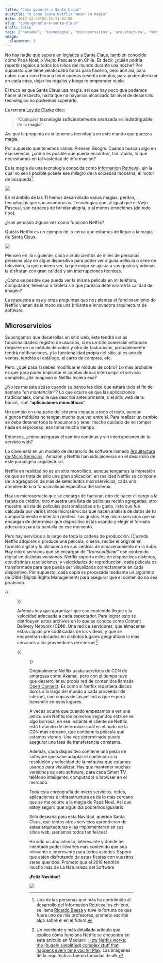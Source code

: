 ```yaml
---
title: "Cómo ganarle a Santa Claus"
subtitle: "o como logra Netflix hacer su magia" 
date: 2017-12-25T08:25:11-03:00
slug: "como-ganarle-a-santa-claus"
draft: false
tags: ['navidad', 'tecnología', 'microservicios', 'arquitectura', 'Netflix']
image:
  placement: 3
---
```



No hay nadie que supere en logística a Santa Claus, también conocido
como Papá Noel, o Viejito Pascuero en Chile. Es decir, ¿quién podría
repartir regalos a todos los niños del mundo durante una noche? Por
supuesto que tiene veinticuatro horas para hacerlo, pero aún así, para
cubrir cada zona horaria tiene apenas sesenta minutos, para poder
aterrizar en cada casa, dejar los regalos y luego re emprender vuelo.

El truco es que Santa Claus usa magia, así que hay poco que podamos
hacer al respecto, hasta que no hayamos alcanzado tal nivel de
desarrollo tecnológico no podremos superarlo.

La tercera [Ley de Clarke](https://es.wikipedia.org/wiki/Leyes_de_Clarke) dice:

> "Cualquier **tecnología suficientemente avanzada** es
> **indistinguible** de la **magia**".

Así que la pregunta es si tenemos tecnología en este mundo que parezca
magia.

Por supuesto que tenemos varias. Piensen Google. Cuando buscan algo en
ese servicio, ¿cómo es posible que pueda encontrar, tan rápido, lo que
necesitamos en tal vastedad de
información?

Es la magia de una tecnología conocida como 
[Information Retrieval](https://en.wikipedia.org/wiki/Information_retrieval), sin la
cual no sería posible poseer ese milagro de la sociedad moderna, el
motor de búsqueda[^1].

![](https://d2dspjyoh5c79p.cloudfront.net/fbcb5c35-e97a-11e7-a030-2b5831f8ecb5-aa9f18b7)

En el ámbito de las TI hemos desarrollado varias magias, perdón,
tecnologías que son asombrosas. Tecnologías que, al igual que el Viejo
Pascual, son capaces de brindar alegría, o al menos emociones (de todo
tipo).

¿Han pensado alguna vez cómo funciona Netflix?

Quizás Netflix es un ejemplo de lo cerca que estamos de llegar a la
magia de Santa Claus.

![](https://d2dspjyoh5c79p.cloudfront.net/55320496-e97b-11e7-a030-2b5831f8ecb5-aa9f18b7)

Piensen en  lo siguiente, cada minuto cientos de miles de personas
presiona play en algún dispositivo para poder ver alguna película o
serie de televisión, la que quieren ver, la que mejor se ajusta a sus
gustos y además la disfrutan con gran calidad y sin interrupciones
técnicas.

¿Cómo es posible que pueda ver la misma película en mi teléfono,
computador, televisor o tableta sin que parezca deteriorarse la calidad
de imagen?

La respuesta a esa y otras preguntas que nos plantea el funcionamiento
de Netflix vienen de la mano de una brillante e innovadora arquitectura
de software.

## Microservicios

Supongamos que desarrollas un sitio web, éste tendrá varias
funcionalidades: registro de usuarios, si es un sitio comercial entonces
requiere de un módulo de cobro y otro de facturación, probablemente
tendrá notificaciones, y la funcionalidad propia del sitio, si es uno de
ventas, tendrás el catálogo, el carro de compras, etc.

Pero. ¿qué pasa si debes modificar el módulo de cobro? Lo más probable
es que para poder implantar el cambio debas interrumpir el servicio
completo. ¿Se imaginan si Netflix hiciera eso? 

¿No les molesta acaso cuando su banco les dice que estará todo el fin de
semana *"en mantención"*? Lo que ocurre es que las aplicaciones
tradicionales, cómo la que describí anteriormente, o el sitio web de tu
banco,  son "**aplicaciones monolíticas**".

Un cambio en una parte del sistema impacta a todo el resto, aunque
algunos módulos no tengan mucho que ver entre sí. Para realizar un
cambio se debe detener toda la maquinaria y tener mucho cuidado de no
romper nada en el proceso, eso toma mucho
tiempo.

Entonces, ¿cómo aseguras el cambio continuo y sin interrupciones de tu
servicio web?

La clave está en un modelo de desarrollo de software llamado
[Arquitectura de Micro Servicios](https://en.wikipedia.org/wiki/Microservices). 
Amazon y Netflix han sido pioneras en el desarrollo de este paradigma
arquitectural. 

Netflix en realidad no es un sitio monolítico, aunque tengamos la
impresión de que se trata de sólo una gran aplicación, en realidad
Netflix se compone de la agregación de más de setecientos
microservicios, cada uno atendiendo una funcionalidad específica del
sistema. 

Hay un microservicio que se encarga de facturar, otro de hacer el cargo
a la tarjeta de crédito, otro muestra una lista de películas recién
agregadas, otro muestra la lista de películas personalizadas a tu gusto,
lista que fue calculada por varios otros microservicios que hacen
análisis de datos de tu comportamiento e intentan predecir tus gustos.
Hay micro servicios que se encargan de determinar qué dispositivo estás
usando y elegir el formato adecuado para tu pantalla en ese momento.

Pero hay servicios a lo largo de toda la cadena de producción. [Cuando
Netflix adquiere o produce una película, o serie, recibe el original en
formato digital y lo almacena en sus centros de almacenamiento en la
nube. Hay micro servicios que se encargan de *"transcodificar"* ese
contenido digital en distintas versiones. Netflix soporta miles de
dispositivos distintos, con distintas resoluciones, y velocidades de
reproducción, cada película es transformada para que pueda ser
visualizada correctamente en cada dispositivo. Por supuesto, cada copia
es procesada mediante un algoritmo de DRM (Digital Rights Management)
para asegurar que el contenido no sea pirateado.

{{<figure caption="Cómo se procesa el contenido de Netflix para que llegue a tu dispositivo" src="https://d2dspjyoh5c79p.cloudfront.net/8cdc2c17-e97e-11e7-a030-2b5831f8ecb5-aa9f18b7">}}

Además hay que garantizar que ese contenido llegue a la velocidad
adecuada a cada espectador. Para lograr esto se distribuyen estos
archivos en lo que se conoce como Content Delivery Network (CDN). Una
red de servidores, que almacenan estas copias pre codificadas de los
videos, y que se encuentran ubicados en distintos lugares geográficos lo
más cercanos a los proveedores de internet[^2].

{{<figure caption="Diagrama de una CDN el contenido se distribuye a cada nodo de la red para asegurar que se encuentre a la distancia con menor latencia posible del cliente." src="https://d2dspjyoh5c79p.cloudfront.net/f30bfe28-e97e-11e7-a030-2b5831f8ecb5-aa9f18b7">}}

Originalmente Netflix usaba servicios de CDN de empresas como Akamai,
pero con el tiempo tuvo que desarrollar su propia red de contenidos
llamada [Open Connect](https://openconnect.netflix.com/en/). Es como si
Netflix repartiera discos duros a lo largo del mundo a cada proveedor de
internet, con copias de las películas que espera transmitir en esos
lugares.

A veces ocurre que cuando empezamos a ver una película en Netflix los
primeros segundos esta se ve algo borrosa, en ese instante el cliente de
Netflix está tratando de determinar cuál es el nodo de la CDN más
cercano, que contiene la película que estamos viendo. Una vez
determinado puede asegurar una tasa de transferencia constante. 

Además, cada dispositivo contiene una pieza de software que sabe adaptar
el contenido a la resolución y velocidad de la máquina que estamos
usando para visualizar. Hay que mantener muchas versiones de este
software, para cada Smart TV, teléfono inteligente, computador o browser
en el mercado.

Toda esta coreografía de micro servicios, redes, aplicaciones e
infraestructura es de lo más cercano que se me ocurre a la magia de Papá
Noel. Así que estoy seguro que algún día podremos igualarlo. 

Sólo desearía para esta Navidad, querido Santa Claus, que tantos otros
servicios aprendieran de estas arquitecturas y las implementaran en sus
sitios web, ¡seríamos todos tan felices!

Ha sido un año intenso, interesante y donde he intentado poder llevarles
más contenido que sea relevante e interesante para todos ustedes. Espero
que estén disfrutando de estas fiestas con vuestros seres queridos.
Prometo que el 2018 tendrán mucho más de La Naturaleza del Software

**¡Feliz Navidad!**

![](https://d2dspjyoh5c79p.cloudfront.net/b31a7249-e980-11e7-a030-2b5831f8ecb5-aa9f18b7)


[^1]: Una de las personas que más ha contribuido al desarrollo del
Information Retrieval es chileno, se llama [Ricardo Baeza](https://en.wikipedia.org/wiki/Ricardo_Baeza-Yates) y tuve la fortuna de que fuera uno de mis profesores, prometo escribir algo sobre
él en el futuro.

[^2]: Un excelente y más detallado artículo que explica cómo funciona Netflix se encuentra en este artículo en Medium:  [How Netflix works: the (hugely simplified) complex stuff that happens every time you hit Play](https://medium.com/refraction-tech-everything/how-netflix-works-the-hugely-simplified-complex-stuff-that-happens-every-time-you-hit-play-3a40c9be254b).
Las imágenes de la arquitectura fueron tomadas de allí.
